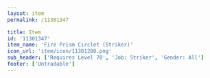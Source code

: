 ```yaml
---
layout: item
permalink: /11301347

title: Item
id: '11301347'
item_name: 'Fire Prism Circlet (Striker)'
icon_url: 'item/icon/11301280.png'
sub_header: ['Requires Level 70', 'Job: Striker', 'Gender: All']
footer: ['Untradable']
---
```

